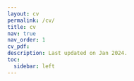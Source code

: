 ```yaml
---
layout: cv
permalink: /cv/
title: cv
nav: true
nav_order: 1
cv_pdf: 
description: Last updated on Jan 2024.
toc:
  sidebar: left
---
```



